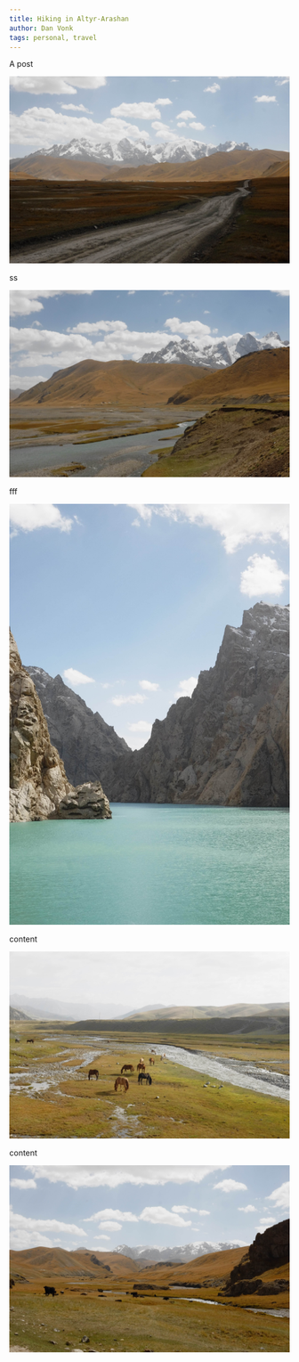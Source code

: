 ```yaml
---
title: Hiking in Altyr-Arashan 
author: Dan Vonk
tags: personal, travel
---
```


A post

![The Tien-Shan mountains](/images/DSCF7883.JPG "tien shan")

ss

![The river down from Kel-Suu](/images/DSCF7888.JPG "fording required")

fff

![Kel-Suu](/images/DSCF7902.JPG "Kel-Suu")

content

![Kel-Suu](/images/DSCF7868.JPG "horses drinking")

content

![Kel-Suu](/images/DSCF7880.JPG "Kel-Suu")


